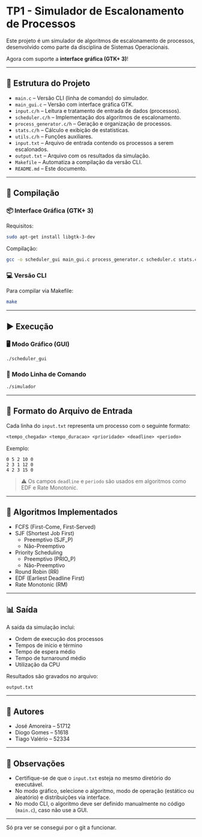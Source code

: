

# TP1 - Simulador de Escalonamento de Processos

Este projeto é um simulador de algoritmos de escalonamento de processos, desenvolvido como parte da disciplina de Sistemas Operacionais.

Agora com suporte a **interface gráfica (GTK+ 3)**!

---

## 📁 Estrutura do Projeto

- `main.c` – Versão CLI (linha de comando) do simulador.
- `main_gui.c` – Versão com interface gráfica GTK.
- `input.c/h` – Leitura e tratamento de entrada de dados (processos).
- `scheduler.c/h` – Implementação dos algoritmos de escalonamento.
- `process_generator.c/h` – Geração e organização de processos.
- `stats.c/h` – Cálculo e exibição de estatísticas.
- `utils.c/h` – Funções auxiliares.
- `input.txt` – Arquivo de entrada contendo os processos a serem escalonados.
- `output.txt` – Arquivo com os resultados da simulação.
- `Makefile` – Automatiza a compilação da versão CLI.
- `README.md` – Este documento.

---

## 🔧 Compilação

### 📦 Interface Gráfica (GTK+ 3)

Requisitos:

```bash
sudo apt-get install libgtk-3-dev
```

Compilação:

```bash
gcc -o scheduler_gui main_gui.c process_generator.c scheduler.c stats.c input.c utils.c -lm `pkg-config --cflags --libs gtk+-3.0`
```

### 💻 Versão CLI

Para compilar via Makefile:

```bash
make
```

---

## ▶️ Execução

### 🖥️ Modo Gráfico (GUI)

```bash
./scheduler_gui
```

### 📂 Modo Linha de Comando

```bash
./simulador
```

---

## 📄 Formato do Arquivo de Entrada

Cada linha do `input.txt` representa um processo com o seguinte formato:

```txt
<tempo_chegada> <tempo_duracao> <prioridade> <deadline> <periodo>
```

Exemplo:

```
0 5 2 10 0
2 3 1 12 0
4 2 3 15 0
```

> ⚠️ Os campos `deadline` e `periodo` são usados em algoritmos como EDF e Rate Monotonic.

---

## 🧠 Algoritmos Implementados

- FCFS (First-Come, First-Served)
- SJF (Shortest Job First)
  - Preemptivo (SJF_P)
  - Não-Preemptivo
- Priority Scheduling
  - Preemptivo (PRIO_P)
  - Não-Preemptivo
- Round Robin (RR)
- EDF (Earliest Deadline First)
- Rate Monotonic (RM)

---

## 📊 Saída

A saída da simulação inclui:

- Ordem de execução dos processos
- Tempos de início e término
- Tempo de espera médio
- Tempo de turnaround médio
- Utilização da CPU

Resultados são gravados no arquivo:

```
output.txt
```

---

## 👥 Autores

- José Amoreira – 51712  
- Diogo Gomes – 51618  
- Tiago Valério – 52334

---

## 📌 Observações

- Certifique-se de que o `input.txt` esteja no mesmo diretório do executável.
- No modo gráfico, selecione o algoritmo, modo de operação (estático ou aleatório) e distribuições via interface.
- No modo CLI, o algoritmo deve ser definido manualmente no código (`main.c`), caso não use a GUI.

---

Só pra  ver se consegui por o git a funcionar.
